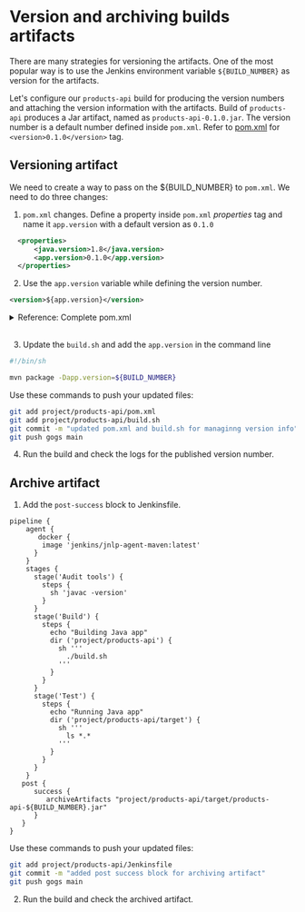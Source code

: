 # Version and archiving builds artifacts

There are many strategies for versioning the artifacts. One of the most popular way is to use the Jenkins environment variable `${BUILD_NUMBER}` as version for the artifacts.

Let's configure our `products-api` build for producing the version numbers and attaching the version information with the artifacts. Build of `products-api` produces a Jar artifact, named as `products-api-0.1.0.jar`. The version number is a default number defined inside `pom.xml`. Refer to [pom.xml](/project/products-api/pom.xml) for `<version>0.1.0</version>` tag.

## Versioning artifact

We need to create a way to pass on the ${BUILD_NUMBER} to `pom.xml`. We need to do three changes:

1. `pom.xml` changes. Define a property inside `pom.xml` _properties_ tag and name it `app.version` with a default version as `0.1.0`
```xml
  <properties>
      <java.version>1.8</java.version>
      <app.version>0.1.0</app.version>
  </properties>
```
2. Use the `app.version` variable while defining the version number.

```xml
<version>${app.version}</version>
```

<details>
  <summary>Reference: Complete pom.xml</summary>

```xml
<?xml version="1.0" encoding="UTF-8"?>
<project xmlns="http://maven.apache.org/POM/4.0.0" xmlns:xsi="http://www.w3.org/2001/XMLSchema-instance"
    xsi:schemaLocation="http://maven.apache.org/POM/4.0.0 https://maven.apache.org/xsd/maven-4.0.0.xsd">
    <modelVersion>4.0.0</modelVersion>

    <groupId>com.widgetario</groupId>
    <artifactId>products-api</artifactId>
    <version>${app.version}</version>

    <parent>
        <groupId>org.springframework.boot</groupId>
        <artifactId>spring-boot-starter-parent</artifactId>
        <version>2.4.3</version>
		<relativePath/>
    </parent>

    <dependencies>
        <dependency>
            <groupId>org.springframework.boot</groupId>
            <artifactId>spring-boot-starter-web</artifactId>
        </dependency>
        <dependency>
            <groupId>org.springframework.boot</groupId>
            <artifactId>spring-boot-starter-data-jpa</artifactId>
        </dependency>
        <dependency>
            <groupId>org.springdoc</groupId>
            <artifactId>springdoc-openapi-ui</artifactId>
            <version>1.4.5</version>
        </dependency>
        <dependency>
            <groupId>org.postgresql</groupId>
            <artifactId>postgresql</artifactId>
            <version>42.2.16</version>
        </dependency>  
        <dependency>
            <groupId>org.springframework.boot</groupId>
            <artifactId>spring-boot-starter-actuator</artifactId>
        </dependency>
        <dependency>
            <groupId>io.micrometer</groupId>
            <artifactId>micrometer-registry-prometheus</artifactId>
            <version>1.5.4</version>
        </dependency>
        <dependency>
            <groupId>org.springframework.boot</groupId>
            <artifactId>spring-boot-starter-test</artifactId>
            <scope>test</scope>
        </dependency>
        <dependency>
            <groupId>com.jayway.jsonpath</groupId>
            <artifactId>json-path</artifactId>
            <scope>test</scope>
        </dependency>
    </dependencies>

    <properties>
        <java.version>1.8</java.version>
        <app.version>0.1.0</app.version>
    </properties>

    <build>
        <plugins>
            <plugin>
                <groupId>org.springframework.boot</groupId>
                <artifactId>spring-boot-maven-plugin</artifactId>
            </plugin>
            <plugin>
                <groupId>org.sonarsource.scanner.maven</groupId>
                <artifactId>sonar-maven-plugin</artifactId>
                <version>3.7.0.1746</version>
            </plugin>
        </plugins>
    </build>
</project>
```
</details><br/>

3. Update the `build.sh` and add the `app.version` in the command line
```sh
#!/bin/sh

mvn package -Dapp.version=${BUILD_NUMBER}
```

Use these commands to push your updated files:

```sh
git add project/products-api/pom.xml
git add project/products-api/build.sh
git commit -m "updated pom.xml and build.sh for managinng version info"
git push gogs main
```

4. Run the build and check the logs for the published version number.

## Archive artifact

1. Add the `post-success` block to Jenkinsfile.

```
pipeline {
    agent {
       docker { 
        image 'jenkins/jnlp-agent-maven:latest' 
      } 
    }
    stages {
      stage('Audit tools') {                        
        steps {
          sh 'javac -version'
        }
      }
      stage('Build') {
        steps {
          echo "Building Java app"
          dir ('project/products-api') {
            sh '''
              ./build.sh
            '''
          }
        }
      }
      stage('Test') {
        steps {
          echo "Running Java app"
          dir ('project/products-api/target') {
            sh '''
              ls *.*
            '''
          }
        }
      }
    }
   post {
      success {
         archiveArtifacts "project/products-api/target/products-api-${BUILD_NUMBER}.jar"
      }
   }
}
```

Use these commands to push your updated files:

```sh
git add project/products-api/Jenkinsfile
git commit -m "added post success block for archiving artifact"
git push gogs main
```

2. Run the build and check the archived artifact.
